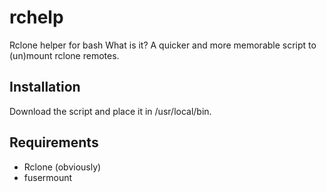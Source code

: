 # rchelp
Rclone helper for bash
What is it? A quicker and more memorable script to (un)mount rclone remotes.

## Installation
Download the script and place it in /usr/local/bin.

## Requirements
 - Rclone (obviously)
 - fusermount
